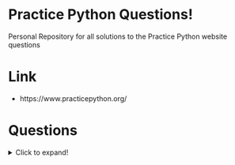 # Practice Python Questions!
Personal Repository for all solutions to the Practice Python website questions 
<h1> Link </h1> 

<ul>
<li> https://www.practicepython.org/ </li> 
</ul>


<h1> Questions </h1>

<details>
  <summary>Click to expand!</summary>
  
  ## Questions 01 - 04
  <h4> <a href='https://www.practicepython.org/exercise/2014/01/29/01-character-input.html'> 01: Character Input </h4> 
  <h4> <a href='https://www.practicepython.org/exercise/2014/02/05/02-odd-or-even.html'> 02: Odd Or Even </h4> 
  <h4> <a href='https://www.practicepython.org/exercise/2014/02/15/03-list-less-than-ten.html'> 03: List Less Than Ten</h4>
  <h4> <a href='https://www.practicepython.org/exercise/2014/02/26/04-divisors.html'> 04: Divisors </h4>
  

  ## Questions 05 - 09
    
  <h4> <a href='https://www.practicepython.org/exercise/2014/03/05/05-list-overlap.html'> 05: List Overlap </h4>

  
</details>

